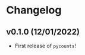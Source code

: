# Changelog

<!--next-version-placeholder-->

## v0.1.0 (12/01/2022)

- First release of `pycounts`!